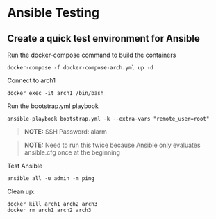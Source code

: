 # Ansible Testing

## Create a quick test environment for Ansible

Run the docker-compose command to build the containers
```
docker-compose -f docker-compose-arch.yml up -d
```

Connect to arch1
```
docker exec -it arch1 /bin/bash
```

Run the bootstrap.yml playbook
```
ansible-playbook bootstrap.yml -k --extra-vars "remote_user=root"
```
> **NOTE:** SSH Password: alarm

> **NOTE:** Need to run this twice because Ansible only evaluates ansible.cfg once at the beginning

Test Ansible
```
ansible all -u admin -m ping
```

Clean up:
```
docker kill arch1 arch2 arch3
docker rm arch1 arch2 arch3
```